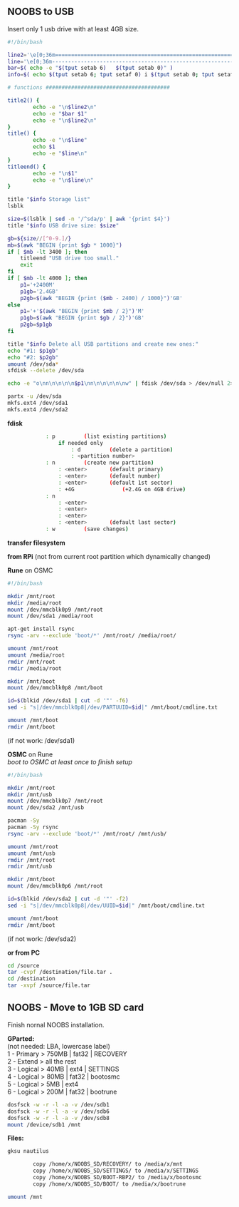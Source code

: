NOOBS to USB
---
Insert only 1 usb drive with at least 4GB size.  

```sh
#!/bin/bash

line2='\e[0;36m=========================================================\e[m'
line='\e[0;36m---------------------------------------------------------\e[m'
bar=$( echo -e "$(tput setab 6)   $(tput setab 0)" )
info=$( echo $(tput setab 6; tput setaf 0) i $(tput setab 0; tput setaf 7) )

# functions #######################################

title2() {
		echo -e "\n$line2\n"
		echo -e "$bar $1"
		echo -e "\n$line2\n"
}
title() {
		echo -e "\n$line"
		echo $1
		echo -e "$line\n"
}
titleend() {
		echo -e "\n$1"
		echo -e "\n$line\n"
}

title "$info Storage list"
lsblk

size=$(lsblk | sed -n '/^sda/p' | awk '{print $4}')
title "$info USB drive size: $size"

gb=${size//[^0-9.]/}
mb=$(awk "BEGIN {print $gb * 1000}")
if [ $mb -lt 3400 ]; then
	titleend "USB drive too small."
	exit
fi
if [ $mb -lt 4000 ]; then
	p1='+2400M'
	p1gb='2.4GB'
	p2gb=$(awk "BEGIN {print ($mb - 2400) / 1000}")'GB'
else
	p1='+'$(awk "BEGIN {print $mb / 2}")'M'
	p1gb=$(awk "BEGIN {print $gb / 2}")'GB'
	p2gb=$p1gb
fi

title "$info Delete all USB partitions and create new ones:"
echo "#1: $p1gb"
echo "#2: $p2gb"
umount /dev/sda*
sfdisk --delete /dev/sda

echo -e "o\nn\n\n\n\n$p1\nn\n\n\n\n\nw" | fdisk /dev/sda > /dev/null 2>&1

partx -u /dev/sda
mkfs.ext4 /dev/sda1
mkfs.ext4 /dev/sda2
```

**fdisk**
```sh	
			: p			(list existing partitions)
				if needed only
					: d			(delete a partition)
					: <partition number>
			: n			(create new partition)
				: <enter>		(default primary)
				: <enter>		(default number)
				: <enter>		(default 1st sector)
				: +4G				(+2.4G on 4GB drive)
			: n
				: <enter>
				: <enter>
				: <enter>
				: <enter>		(default last sector)
			: w			(save changes)
```

**transfer filesystem**  

**from RPi** (not from current root partition which dynamically changed)  
	
**Rune** on OSMC
```sh
#!/bin/bash

mkdir /mnt/root
mkdir /media/root
mount /dev/mmcblk0p9 /mnt/root
mount /dev/sda1 /media/root

apt-get install rsync
rsync -arv --exclude 'boot/*' /mnt/root/ /media/root/ 

umount /mnt/root
umount /media/root
rmdir /mnt/root
rmdir /media/root

mkdir /mnt/boot
mount /dev/mmcblk0p8 /mnt/boot

id=$(blkid /dev/sda1 | cut -d '"' -f6)
sed -i "s|/dev/mmcblk0p8|/dev/PARTUUID=$id|" /mnt/boot/cmdline.txt

umount /mnt/boot
rmdir /mnt/boot
```
(if not work: /dev/sda1)  

**OSMC** on Rune  
_boot to OSMC at least once to finish setup_  
```sh
#!/bin/bash

mkdir /mnt/root
mkdir /mnt/usb
mount /dev/mmcblk0p7 /mnt/root
mount /dev/sda2 /mnt/usb

pacman -Sy
pacman -Sy rsync
rsync -arv --exclude 'boot/*' /mnt/root/ /mnt/usb/

umount /mnt/root
umount /mnt/usb
rmdir /mnt/root
rmdir /mnt/usb

mkdir /mnt/boot
mount /dev/mmcblk0p6 /mnt/root

id=$(blkid /dev/sda2 | cut -d '"' -f2)
sed -i "s|/dev/mmcblk0p8|/dev/UUID=$id|" /mnt/boot/cmdline.txt

umount /mnt/boot
rmdir /mnt/boot
```	
(if not work: /dev/sda2)  

**or from PC**
```sh
cd /source
tar -cvpf /destination/file.tar .
cd /destination
tar -xvpf /source/file.tar
```

NOOBS - Move to 1GB SD card
---
Finish nornal NOOBS installation.  

**GParted:**  
	(not needed: LBA, lowercase label)  
	1 - Primary > 750MB | fat32 | RECOVERY  
	2 - Extend > all the rest  
	3 - Logical > 40MB | ext4 | SETTINGS  
	4 - Logical > 80MB | fat32 | bootosmc  
	5 - Logical > 5MB | ext4  
	6 - Logical > 200M | fat32 | bootrune  

```sh
dosfsck -w -r -l -a -v /dev/sdb1
dosfsck -w -r -l -a -v /dev/sdb6
dosfsck -w -r -l -a -v /dev/sdb8
mount /device/sdb1 /mnt
```

**Files:**
```sh
gksu nautilus
```
```sh
		copy /home/x/NOOBS_SD/RECOVERY/ to /media/x/mnt
		copy /home/x/NOOBS_SD/SETTINGS/ to /media/x/SETTINGS
		copy /home/x/NOOBS_SD/BOOT-RBP2/ to /media/x/bootosmc
		copy /home/x/NOOBS_SD/BOOT/ to /media/x/bootrune
```
```sh
umount /mnt
```
